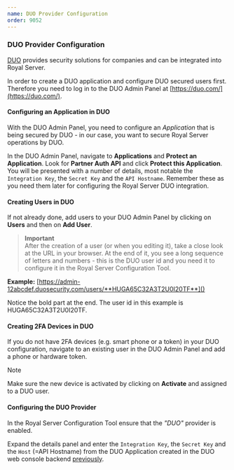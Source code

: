 ```yaml
---
name: DUO Provider Configuration
order: 9052
---
```


### <a name="duo"></a>DUO Provider Configuration

[DUO](https://duo.com) provides security solutions for companies and can be integrated into Royal Server.

In order to create a DUO application and configure DUO secured users first. Therefore you need to log in to the DUO Admin Panel at [https://duo.com/](https://duo.com/).

#### <a name="duo-app-configuration"></a>Configuring an Application in DUO

With the DUO Admin Panel, you need to configure an _Application_ that is being secured by DUO - in our case, you want to secure Royal Server operations by DUO.

In the DUO Admin Panel, navigate to **Applications** and **Protect an Application**. Look for **Partner Auth API** and click **Protect this Application**. You will be presented with a number of details, most notable the `Integration Key`, the `Secret Key` and the `API Hostname`. Remember these as you need them later for configuring the Royal Server DUO integration.

#### Creating Users in DUO

If not already done, add users to your DUO Admin Panel by clicking on **Users** and then on **Add User**.

> **Important**  
> After the creation of a user (or when you editing it), take a close look at the URL in your browser. At the end of it, you see a long sequence of letters and numbers - this is the DUO user id and you need it to configure it in the Royal Server Configuration Tool.

**Example:**
[https://admin-12abcdef.duosecurity.com/users/**HUGA65C32A3T2U0I20TF**]()

Notice the bold part at the end. The user id in this example is HUGA65C32A3T2U0I20TF.

#### Creating 2FA Devices in DUO

If you do not have 2FA devices (e.g. smart phone or a token) in your DUO configuration, navigate to an existing user in the DUO Admin Panel and add a phone or hardware token.

> [!NOTE]
> Make sure the new device is activated by clicking on **Activate** and assigned to a DUO user.

#### Configuring the DUO Provider

In the Royal Server Configuration Tool ensure that the _"DUO"_ provider is enabled.

Expand the details panel and enter the `Integration Key`, the `Secret Key` and the `Host` (=API Hostname) from the DUO Application created in the DUO web console backend [previously](#duo-app-configuration).
